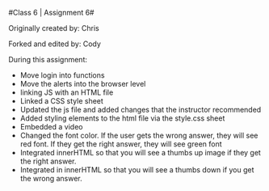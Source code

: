 #Class 6 | Assignment 6#

Originally created by: Chris

Forked and edited by: Cody

During this assignment:
- Move login into functions
- Move the alerts into the browser level
- linking JS with an HTML file
- Linked a CSS style sheet
- Updated the js file and added changes that the instructor recommended
- Added styling elements to the html file via the style.css sheet
- Embedded a video
- Changed the font color. If the user gets the wrong answer, they will see red font.
  If they get the right answer, they will see green font
- Integrated innerHTML so that you will see a thumbs up image if they get
the right answer.
- Integrated in innerHTML so that you will see a thumbs down if you get the wrong answer.  
